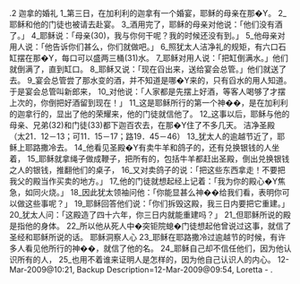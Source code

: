 .2 
迦拿的婚礼 
1_第三日，在加利利的迦拿有一个婚宴，耶稣的母亲在那�Y。 2_耶稣和他的门徒也被请去赴宴。 3_酒用完了，耶稣的母亲对他说：「他们没有酒了。」 4_耶稣说：「母亲(30)，我与你何干呢？我的时候还没有到。」 5_他母亲对用人说：「他告诉你们甚么，你们就做吧。」 6_照犹太人洁净礼的规矩，有六口石缸摆在那�Y，每口可以盛两三桶(31)水。 7_耶稣对用人说：「把缸倒满水。」他们就倒满了，直到缸口。 8_耶稣又说：「现在舀出来，送给宴会总管。」他们就送了去。 9_宴会总管尝了那水变的酒，并不知道是哪�Y来的，只有舀水的用人知道。于是宴会总管叫新郎来， 10_对他说：「人家都是先摆上好酒，等客人喝够了才摆上次的，你倒把好酒留到现在！」 11_这是耶稣所行的第一个神��，是在加利利的迦拿行的，显出了他的荣耀来，他的门徒就信他了。 
12_这事以后，耶稣与他的母亲、兄弟(32)和门徒(33)都下迦百农去，在那�Y住了不多几天。 
洁净圣殿 
（太21．12－13；可11．15－17；路19．45－46） 
13_犹太人的逾越节近了，耶稣上耶路撒冷去。 14_他看见圣殿�Y有卖牛羊和鸽子的，还有兑换银钱的人坐着， 15_耶稣就拿绳子做成鞭子，把所有的，包括牛羊都赶出圣殿，倒出兑换银钱之人的银钱，推翻他们的桌子， 16_又对卖鸽子的说：「把这些东西拿走！不要把我父的殿当作买卖的地方。」 17_他的门徒就想起经上记着：「我为你的殿心�Y焦急，如同火烧。」 18_因此犹太领袖问他：「你能显甚么神��给我们看，表明你可以做这些事呢？」 19_耶稣回答他们说：「你们拆毁这殿，我三日内要把它重建。」 20_犹太人问：「这殿造了四十六年，你三日内就能重建吗？」 21_但耶稣所说的殿是指他的身体。 22_所以他从死人中�突钜院螅�门徒想起他曾说过这事，就信了圣经和耶稣所说的话。 
耶稣洞察人心 
23_耶稣在耶路撒冷过逾越节的时候，有许多人看见他所行的神��，就信了他的名。 24_耶稣自己却不信任他们，因为他认识所有的人， 25_也用不着谁来证明人是怎样的，因为他自己认识人的内心。 
12-Mar-2009@10:21, Backup Description=12-Mar-2009@09:54, Loretta - 
.